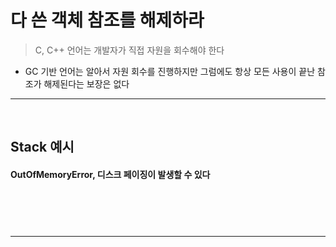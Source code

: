 # 다 쓴 객체 참조를 해제하라
> C, C++ 언어는 개발자가 직접 자원을 회수해야 한다
* GC 기반 언어는 알아서 자원 회수를 진행하지만 그럼에도 항상 모든 사용이 끝난 참조가 해제된다는 보장은 없다

<hr>
<br>

## Stack 예시
#### OutOfMemoryError, 디스크 페이징이 발생할 수 있다

<br>

### 

<br>
<hr>
<br>

